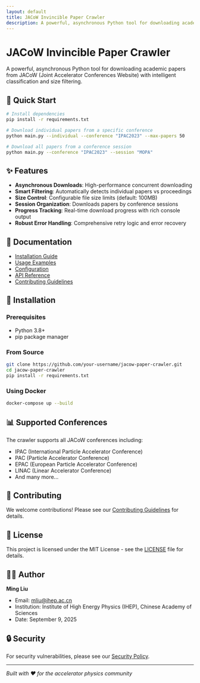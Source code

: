 ```yaml
---
layout: default
title: JACoW Invincible Paper Crawler
description: A powerful, asynchronous Python tool for downloading academic papers from JACoW
---
```


# JACoW Invincible Paper Crawler

A powerful, asynchronous Python tool for downloading academic papers from JACoW (Joint Accelerator Conferences Website) with intelligent classification and size filtering.

## 🚀 Quick Start

```bash
# Install dependencies
pip install -r requirements.txt

# Download individual papers from a specific conference
python main.py --individual --conference "IPAC2023" --max-papers 50

# Download all papers from a conference session
python main.py --conference "IPAC2023" --session "MOPA"
```

## ✨ Features

- **Asynchronous Downloads**: High-performance concurrent downloading
- **Smart Filtering**: Automatically detects individual papers vs proceedings
- **Size Control**: Configurable file size limits (default: 100MB)
- **Session Organization**: Downloads papers by conference sessions
- **Progress Tracking**: Real-time download progress with rich console output
- **Robust Error Handling**: Comprehensive retry logic and error recovery

## 📖 Documentation

- [Installation Guide](docs/installation.md)
- [Usage Examples](docs/usage.md)
- [Configuration](docs/configuration.md)
- [API Reference](docs/api.md)
- [Contributing Guidelines](CONTRIBUTING.md)

## 🔧 Installation

### Prerequisites
- Python 3.8+
- pip package manager

### From Source
```bash
git clone https://github.com/your-username/jacow-paper-crawler.git
cd jacow-paper-crawler
pip install -r requirements.txt
```

### Using Docker
```bash
docker-compose up --build
```

## 📊 Supported Conferences

The crawler supports all JACoW conferences including:
- IPAC (International Particle Accelerator Conference)
- PAC (Particle Accelerator Conference)
- EPAC (European Particle Accelerator Conference)
- LINAC (Linear Accelerator Conference)
- And many more...

## 🤝 Contributing

We welcome contributions! Please see our [Contributing Guidelines](CONTRIBUTING.md) for details.

## 📄 License

This project is licensed under the MIT License - see the [LICENSE](LICENSE) file for details.

## 👨‍💻 Author

**Ming Liu**
- Email: mliu@ihep.ac.cn
- Institution: Institute of High Energy Physics (IHEP), Chinese Academy of Sciences
- Date: September 9, 2025

## 🔒 Security

For security vulnerabilities, please see our [Security Policy](SECURITY.md).

---

*Built with ❤️ for the accelerator physics community*
